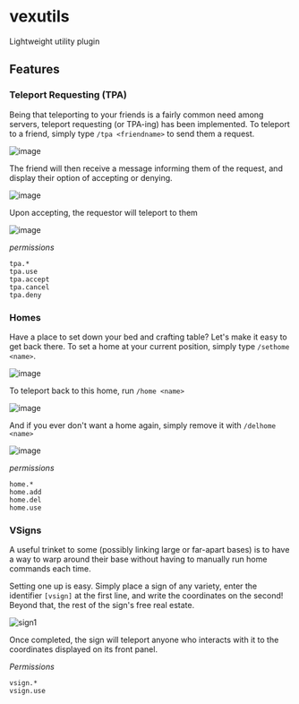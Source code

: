 # vexutils
Lightweight utility plugin

## Features
### Teleport Requesting (TPA)
Being that teleporting to your friends is a fairly common need among servers, teleport requesting (or TPA-ing) has been implemented.
To teleport to a friend, simply type `/tpa <friendname>` to send them a request.

![image](https://github.com/vexeval/vexutils/assets/90877660/2071c856-6b90-4b71-84e8-3f518c896637)

The friend will then receive a message informing them of the request, and display their option of accepting or denying.

![image](https://github.com/vexeval/vexutils/assets/90877660/3b343ca2-d95a-4b53-9432-fbad0069ed6e)

Upon accepting, the requestor will teleport to them

![image](https://github.com/vexeval/vexutils/assets/90877660/d8de4dcb-9c18-4713-9782-1609c0ef0004)

*permissions*
```
tpa.*
tpa.use
tpa.accept
tpa.cancel
tpa.deny
```

### Homes
Have a place to set down your bed and crafting table? Let's make it easy to get back there.
To set a home at your current position, simply type `/sethome <name>`.

![image](https://github.com/vexeval/vexutils/assets/90877660/4ded663a-6dac-4ac6-89ad-a28db1d10f58)

To teleport back to this home, run `/home <name>`

![image](https://github.com/vexeval/vexutils/assets/90877660/88adb563-e073-419c-b634-4f6c1dada44a)

And if you ever don't want a home again, simply remove it with `/delhome <name>`

![image](https://github.com/vexeval/vexutils/assets/90877660/04c5e39c-42e7-4132-802f-c08fb2cfb4e1)

*permissions*
```
home.*
home.add
home.del
home.use
```

### VSigns
A useful trinket to some (possibly linking large or far-apart bases) is to have a way to warp around their base without having to manually run home commands each time.

Setting one up is easy. Simply place a sign of any variety, enter the identifier `[vsign]` at the first line, and write the coordinates on the second! Beyond that, the rest of the sign's free real estate.

![sign1](https://github.com/vexeval/vexutils/assets/90877660/860d1c5a-06e3-4d7c-88d9-9b404915cfa2)

Once completed, the sign will teleport anyone who interacts with it to the coordinates displayed on its front panel.

*Permissions*
```
vsign.*
vsign.use
```
